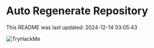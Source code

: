 # Auto Regenerate Repository

This README was last updated: 2024-12-14 03:05:43

 ![TryHackMe](https://tryhackme.com/badge/533634)